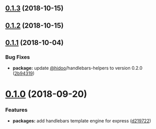 <a name="0.1.3"></a>
## [0.1.3](https://github.com/hidoo/express-engine-handlebars/compare/v0.1.2...v0.1.3) (2018-10-15)



<a name="0.1.2"></a>
## [0.1.2](https://github.com/hidoo/express-engine-handlebars/compare/v0.1.1...v0.1.2) (2018-10-15)



<a name="0.1.1"></a>
## [0.1.1](https://github.com/hidoo/express-engine-handlebars/compare/v0.1.0...v0.1.1) (2018-10-04)


### Bug Fixes

* **package:** update [@hidoo](https://github.com/hidoo)/handlebars-helpers to version 0.2.0 ([2b94319](https://github.com/hidoo/express-engine-handlebars/commit/2b94319))



<a name="0.1.0"></a>
# [0.1.0](https://github.com/hidoo/express-engine-handlebars/compare/d219722...v0.1.0) (2018-09-20)


### Features

* **packages:** add handlebars template engine for express ([d219722](https://github.com/hidoo/express-engine-handlebars/commit/d219722))



